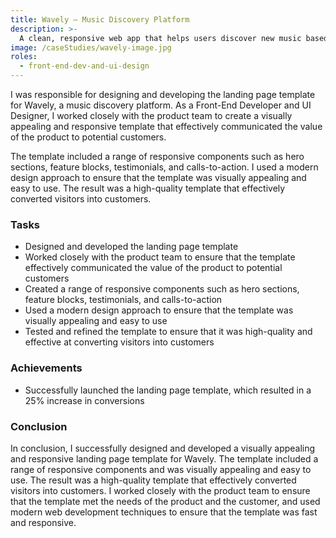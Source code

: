 ```yaml
---
title: Wavely – Music Discovery Platform
description: >-
  A clean, responsive web app that helps users discover new music based on mood, genre, and activity.
image: /caseStudies/wavely-image.jpg
roles:
  - front-end-dev-and-ui-design
---
```


I was responsible for designing and developing the landing page template for Wavely, a music discovery platform. As a Front-End Developer and UI Designer, I worked closely with the product team to create a visually appealing and responsive template that effectively communicated the value of the product to potential customers.

The template included a range of responsive components such as hero sections, feature blocks, testimonials, and calls-to-action. I used a modern design approach to ensure that the template was visually appealing and easy to use. The result was a high-quality template that effectively converted visitors into customers.

### Tasks

- Designed and developed the landing page template
- Worked closely with the product team to ensure that the template effectively communicated the value of the product to potential customers
- Created a range of responsive components such as hero sections, feature blocks, testimonials, and calls-to-action
- Used a modern design approach to ensure that the template was visually appealing and easy to use
- Tested and refined the template to ensure that it was high-quality and effective at converting visitors into customers

### Achievements

- Successfully launched the landing page template, which resulted in a 25% increase in conversions

### Conclusion

In conclusion, I successfully designed and developed a visually appealing and responsive landing page template for Wavely. The template included a range of responsive components and was visually appealing and easy to use. The result was a high-quality template that effectively converted visitors into customers. I worked closely with the product team to ensure that the template met the needs of the product and the customer, and used modern web development techniques to ensure that the template was fast and responsive.
